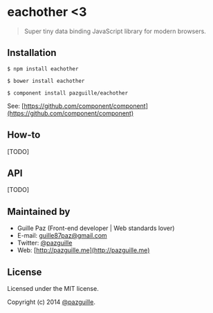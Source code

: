 # eachother <3

> Super tiny data binding JavaScript library for modern browsers.

## Installation

    $ npm install eachother

    $ bower install eachother

    $ component install pazguille/eachother

See: [https://github.com/component/component](https://github.com/component/component)


## How-to
[TODO]

## API
[TODO]

## Maintained by
- Guille Paz (Front-end developer | Web standards lover)
- E-mail: [guille87paz@gmail.com](mailto:guille87paz@gmail.com)
- Twitter: [@pazguille](http://twitter.com/pazguille)
- Web: [http://pazguille.me](http://pazguille.me)

## License
Licensed under the MIT license.

Copyright (c) 2014 [@pazguille](http://twitter.com/pazguille).
